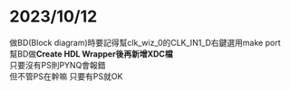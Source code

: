 # 2023/10/12  
做BD(Block diagram)時要記得幫clk_wiz_0的CLK_IN1_D右鍵選用make port  
幫BD做**Create HDL Wrapper後再新增XDC檔**  
只要沒有PS則PYNQ會報錯  
但不管PS在幹嘛 只要有PS就OK
